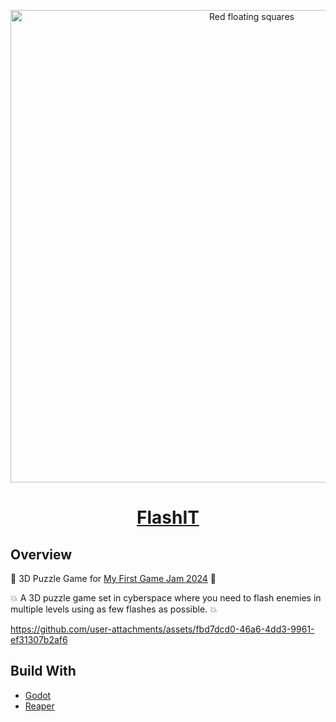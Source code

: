 <p align="center">
  <a href="https://kanamedia.itch.io/flashit">
    <img alt="Red floating squares" src="https://github.com/user-attachments/assets/f7a077f2-6d6a-4dea-9c14-bb9e01f56ad7" width="756" />
  </a>
</p>

<h1 align="center">
  <a href="https://kanamedia.itch.io/flashit">FlashIT</a>
</h1>

<h2>Overview</h2>
<p> 🎲 3D Puzzle Game for  <a href="https://itch.io/jam/my-first-game-jam-2024">My First Game Jam 2024</a>  🌱 </p>
<p> 💥 A 3D puzzle game set in cyberspace where you need to flash enemies in multiple levels using as few flashes as possible. 💥 </p>




https://github.com/user-attachments/assets/fbd7dcd0-46a6-4dd3-9961-ef31307b2af6


<h2>Build With</h2>

<ul>
<li> <a href="https://github.com/godotengine/godot">Godot</a></li>
<li> <a href="https://www.reaper.fm/">Reaper</a></li>
</ul>
